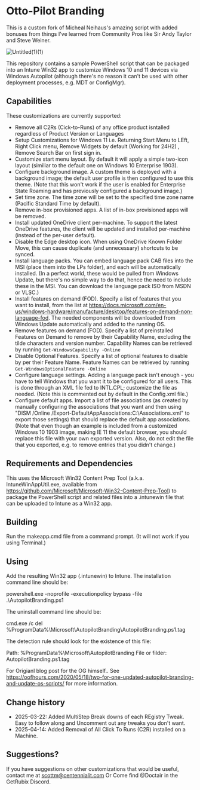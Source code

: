 # Otto-Pilot Branding

This is a custom fork of Micheal Neihaus's amazing script with added bonuses from things I've learned from Community Pros like Sir Andy Taylor and Steve Weiner.

![Untitled(1)(1)](https://github.com/user-attachments/assets/d4f91652-db5b-4230-b1f1-5b9ac79db853)

This repository contains a sample PowerShell script that can be packaged into an Intune Win32 app to customize Windows 10 and 11 devices via Windows Autopilot
(although there's no reason it can't be used with other deployment processes, e.g. MDT or ConfigMgr).


## Capabilities

These customizations are currently supported:

- Remove all C2Rs (Cick-to-Runs) of any office product isntalled regardless of Product Version or Languages
- Setup Customizations for Windows 11 i.e. Returning Start Menu to LEft, Right Click menu, Remove Widgets by default (Working for 24H2) , Remove Search Bar on first sign in.
- Customize start menu layout.  By default it will apply a simple two-icon layout (similiar to the default one on Windows 10 Enterprise 1903).
- Configure background image.  A custom theme is deployed with a background image; the default user profile is then configured to use this theme.  (Note that this won't work if the user is enabled for Enterprise State Roaming and has previously configured a background image.)
- Set time zone.  The time zone will be set to the specified time zone name (Pacific Standard Time by default).
- Remove in-box provisioned apps.  A list of in-box provisioned apps will be removed.
- Install updated OneDrive client per-machine.  To support the latest OneDrive features, the client will be updated and installed per-machine (instead of the per-user default).
- Disable the Edge desktop icon.  When using OneDrive Known Folder Move, this can cause duplicate (and unnecessary) shortcuts to be synced.
- Install language packs.  You can embed language pack CAB files into the MSI (place them into the LPs folder), and each will be automatically installed.  (In a perfect world, these would be pulled from Windows Update, but there's no simple way to do that, hence the need to include these in the MSI.  You can download the language pack ISO from MSDN or VLSC.)
- Install features on demand (FOD).  Specify a list of features that you want to install, from the list at https://docs.microsoft.com/en-us/windows-hardware/manufacture/desktop/features-on-demand-non-language-fod.  The needed components will be downloaded from Windows Update automatically and added to the running OS.
- Remove features on demand (FOD). Specify a list of preinstalled Features on Demand to remove by their Capability Name, excluding the tilde characters and version number. Capability Names can be retrieved by running  `Get-WindowsCapability -Online` 
- Disable Optional Features. Specify a list of optional features to disable by per their Feature Name. Feature Names can be retrieved by running  `Get-WindowsOptionalFeature -Online`
- Configure language settings.  Adding a language pack isn't enough - you have to tell Windows that you want it to be configured for all users.  This is done through an XML file fed to INTL.CPL; customize the file as needed.  (Note this is commented out by default in the Config.xml file.)
- Configure default apps.  Import a list of file associations (as created by manually configuring the associations that you want and then using "DISM /Online /Export-DefaultAppAssociations:C:\Associations.xml" to export those settings) that should replace the default app associations.  (Note that even though an example is included from a customized Windows 10 1903 image, making IE 11 the default browser, you should replace this file with your own exported version.  Also, do not edit the file that you exported, e.g. to remove entries that you didn't change.)

## Requirements and Dependencies

This uses the Microsoft Win32 Content Prep Tool (a.k.a. IntuneWinAppUtil.exe, available from https://github.com/Microsoft/Microsoft-Win32-Content-Prep-Tool) to package the PowerShell script and related files into a .intunewin file that can be uploaded to Intune as a Win32 app. 

## Building

Run the makeapp.cmd file from a command prompt.  (It will not work if you using Terminal.)

## Using

Add the resulting Win32 app (.intunewin) to Intune.  The installation command line should be:

powershell.exe -noprofile -executionpolicy bypass -file .\AutopilotBranding.ps1

The uninstall command line should be:

cmd.exe /c del %ProgramData%\Microsoft\AutopilotBranding\AutopilotBranding.ps1.tag

The detection rule should look for the existence of this file:

Path: %ProgramData%\Microsoft\AutopilotBranding
File or filder:  AutopilotBranding.ps1.tag

For Origianl blog post for the OG himself..
See https://oofhours.com/2020/05/18/two-for-one-updated-autopilot-branding-and-update-os-scripts/ for more information.

## Change history

- 2025-03-22: Added MultiStep Break downs of each REgistry Tweak. Easy to follow along and Uncomment out any tweaks you don't want.
- 2025-04-14: Added Removal of All Click To Runs (C2R) installed on a Machine.

## Suggestions?

If you have suggestions on other customizations that would be useful, contact me at scottm@centennialit.com Or Come find @Doctair in the GetRubix Discord.
